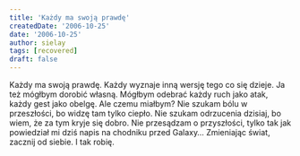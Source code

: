 ```yaml
---
title: 'Każdy ma swoją prawdę'
createdDate: '2006-10-25'
date: '2006-10-25'
author: sielay
tags: [recovered]
draft: false
---
```


Każdy ma swoją prawdę. Każdy wyznaje inną wersję tego co się dzieje. Ja też mógłbym dorobić własną. Mógłbym odebrać każdy ruch jako atak, każdy gest jako obelgę. Ale czemu miałbym? Nie szukam bólu w przeszłości, bo widzę tam tylko ciepło. Nie szukam odrzucenia dzisiaj, bo wiem, że za tym kryje się dobro. Nie przesądzam o przyszłości, tylko tak jak powiedział mi dziś napis na chodniku przed Galaxy… Zmieniając świat, zacznij od siebie. I tak robię.
